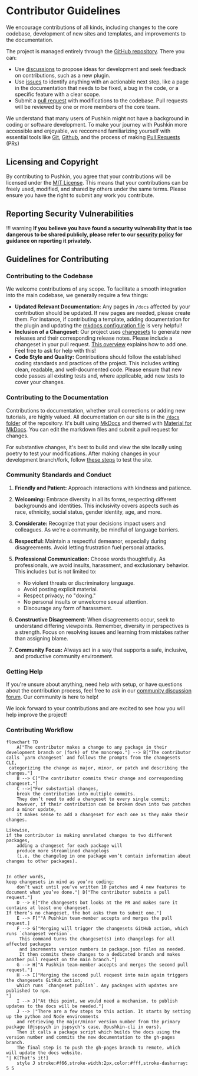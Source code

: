 # Contributor Guidelines

We encourage contributions of all kinds, including changes to the core codebase, development of new sites and templates, and improvements to the documentation.

The project is managed entirely through the [GitHub repository](https://github.com/pushkin-consortium/pushkin). There you can:

* Use [discussions](https://github.com/pushkin-consortium/pushkin/discussions) to propose ideas for development and seek feedback on contributions, such as a new plugin.
* Use [issues](https://github.com/pushkin-consortium/pushkin/issues) to identify anything with an actionable next step, like a page in the documentation that needs to be fixed, a bug in the code, or a specific feature with a clear scope.
* Submit a [pull request](https://github.com/pushkin-consortium/pushkin/pulls) with modifications to the codebase. Pull requests will be reviewed by one or more members of the core team.

We understand that many users of Pushkin might not have a background in coding or software development. To make your journey with Pushkin more accessible and enjoyable, we reccomend familiarizing yourself with essential tools like [Git](https://www.git-tower.com/learn/git/ebook/en/desktop-gui/basics/what-is-version-control), [Github](https://docs.github.com/en/get-started/quickstart), and the process of making [Pull Requests](https://opensource.com/article/19/7/create-pull-request-github) (PRs)

## Licensing and Copyright

By contributing to Pushkin, you agree that your contributions will be licensed under the [MIT License](../about/pushkin-license.md). This means that your contributions can be freely used, modified, and shared by others under the same terms. Please ensure you have the right to submit any work you contribute.

## Reporting Security Vulnerabilities

!!! warning
    **If you believe you have found a security vulnerability that is too dangerous to be shared publicly, please refer to our [security policy](./security.md) for guidance on reporting it privately.**
    
## Guidelines for Contributing

### Contributing to the Codebase

We welcome contributions of any scope. To facilitate a smooth integration into the main codebase, we generally require a few things:

* **Updated Relevant Documentation:** Any pages in `/docs` affected by your contribution should be updated. If new pages are needed, please create them. For instance, if contributing a template, adding documentation for the plugin and updating the [mkdocs configuration file](https://github.com/pushkin-consortium/pushkin/blob/main/mkdocs.yml) is very helpful!
* **Inclusion of a Changeset:** Our project uses [changesets](https://github.com/atlassian/changesets/blob/main/docs/adding-a-changeset.md) to generate new releases and their corresponding release notes. Please include a changeset in your pull request. [This overview](https://github.com/atlassian/changesets/blob/main/docs/adding-a-changeset.md) explains how to add one. Feel free to ask for help with this!
* **Code Style and Quality:** Contributions should follow the established coding standards and practices of the project. This includes writing clean, readable, and well-documented code. Please ensure that new code passes all existing tests and, where applicable, add new tests to cover your changes.

### Contributing to the Documentation

Contributions to documentation, whether small corrections or adding new tutorials, are highly valued. All documentation on our site is in the [`/docs` folder](https://github.com/pushkin-consortium/pushkin/blob/main/docs) of the repository. It's built using [MkDocs](https://www.mkdocs.org/) and themed with [Material for MkDocs](https://squidfunk.github.io/mkdocs-material/). You can edit the markdown files and submit a pull request for changes.

For substantive changes, it's best to build and view the site locally using poetry to test your modifications. After making changes in your development branch/fork, follow [these steps](./documentation.md) to test the site.

### Community Standards and Conduct

1. **Friendly and Patient:** Approach interactions with kindness and patience.

2. **Welcoming:** Embrace diversity in all its forms, respecting different backgrounds and identities. This inclusivity covers aspects such as race, ethnicity, social status, gender identity, age, and more.

3. **Considerate:** Recognize that your decisions impact users and colleagues. As we're a community, be mindful of language barriers.

4. **Respectful:** Maintain a respectful demeanor, especially during disagreements. Avoid letting frustration fuel personal attacks.

5. **Professional Communication:** Choose words thoughtfully. As professionals, we avoid insults, harassment, and exclusionary behavior. This includes but is not limited to:
    - No violent threats or discriminatory language.
    - Avoid posting explicit material.
    - Respect privacy; no "doxing."
    - No personal insults or unwelcome sexual attention.
    - Discourage any form of harassment.

6. **Constructive Disagreement:** When disagreements occur, seek to understand differing viewpoints. Remember, diversity in perspectives is a strength. Focus on resolving issues and learning from mistakes rather than assigning blame.

7. **Community Focus:** Always act in a way that supports a safe, inclusive, and productive community environment.

### Getting Help

If you're unsure about anything, need help with setup, or have questions about the contribution process, feel free to ask in our [community discussion forum](https://github.com/pushkin-consortium/pushkin/discussions). Our community is here to help!

We look forward to your contributions and are excited to see how you will help improve the project!

### Contributing Workflow
```mermaid
flowchart TD
    A["The contributor makes a change to any package in their development branch or (fork) of the monorepo."] --> B["The contributor calls `yarn changeset` and follows the prompts from the changesets CLI,
 categorizing the change as major, minor, or patch and describing the changes."]
    B --> C["The contributor commits their change and corresponding changeset."]
    C -->|"For substantial changes, 
    break the contribution into multiple commits. 
    They don’t need to add a changeset to every single commit; 
    however, if their contribution can be broken down into two patches and a minor update, 
    it makes sense to add a changeset for each one as they make their changes.

Likewise, 
if the contributor is making unrelated changes to two different packages, 
    adding a changeset for each package will 
    produce more streamlined changelogs 
    (i.e. the changelog in one package won’t contain information about changes to other packages).


In other words, 
keep changesets in mind as you’re coding; 
    don’t wait until you’ve written 10 patches and 4 new features to document what you’ve done."| D["The contributor submits a pull request."]
    D --> E["The changesets bot looks at the PR and makes sure it contains at least one changeset.
If there’s no changeset, the bot asks them to submit one."]
    E --> F[""A Pushkin team-member accepts and merges the pull request.]
    F --> G["Merging will trigger the changesets GitHub action, which runs `changeset version`. 
     This command turns the changeset(s) into changelogs for all affected packages 
     and increments version numbers in package.json files as needed. 
     It then commits these changes to a dedicated branch and makes another pull request on the main branch."]
    G --> H["A Pushkin team-member accepts and merges the second pull request."]
    H --> I["Merging the second pull request into main again triggers the changesets GitHub action, 
    which runs `changeset publish`. Any packages with updates are published to npm.
"]
    I --> J["At this point, we would need a mechanism, to publish updates to the docs will be needed."]
    J --> |"There are a few steps to this action. It starts by setting up the python and Node environments 
    and retrieving the major/minor version number from the primary package (@jspsych in jspsych's case, @pushkin-cli in ours). 
    Then it calls a package script which builds the docs using the version number and commits the new documentation to the gh-pages branch. 
    The final step is to push the gh-pages branch to remote, which will update the docs website.
"| K[That's it!]
    style J stroke:#f66,stroke-width:2px,color:#fff,stroke-dasharray: 5 5
```
